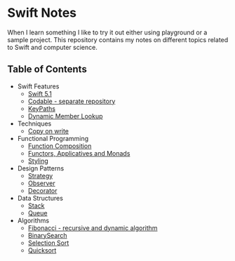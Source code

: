 # Swift Notes

When I learn something I like to try it out either using playground or a sample project.
This repository contains my notes on different topics related to Swift and computer science.

## Table of Contents

- Swift Features
  - [Swift 5.1](Swift%20Features/Swift-5.1.playground)
  - [Codable - separate repository](https://github.com/filip-zielinski/CodablePlayground)
  - [KeyPaths](Swift%20Features/KeyPath.playground)
  - [Dynamic Member Lookup](Swift%20Features/DynamicMemberLookup.playground)
- Techniques
  - [Copy on write](Techniques/CopyOnWrite.playground)
- Functional Programming
  - [Function Composition](Functional%20Programming/FunctionComposition.playground)
  - [Functors, Applicatives and Monads](Functional%20Programming/FunctorApplicativeMonad.playground)
  - [Styling](Functional%20Programming/Styling.playground)
- Design Patterns
  - [Strategy](Design%20Patterns/Strategy.playground)
  - [Observer](Design%20Patterns/Observer.playground)
  - [Decorator](Design%20Patterns/Decorator.playground)
- Data Structures
  - [Stack](Data%20Structures/Stack.playground)
  - [Queue](Data%20Structures/Queue.playground)
- Algorithms
  - [Fibonacci - recursive and dynamic algorithm](Algorithms/Fibonacci.playground)
  - [BinarySearch](Algorithms/BinarySearch.playground)
  - [Selection Sort](Algorithms/SelectionSort.playground)
  - [Quicksort](Algorithms/Quicksort.playground)
